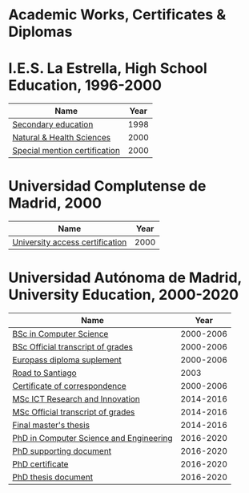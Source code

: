 # Academic Works, Certificates &amp; Diplomas

# I.E.S. La Estrella, High School Education, 1996-2000

Name | Year |
--- | --- |
[Secondary education](https://github.com/gomezabajo/academy/blob/main/diplomas/1998_Titulo_Secundaria_PUB.pdf) | 1998 |
[Natural & Health Sciences](https://github.com/gomezabajo/academy/blob/main/diplomas/2000_Certificado_EOI_Ingles_B1_PUB.pdf) | 2000 |
[Special mention certification](https://github.com/gomezabajo/academy/blob/main/diplomas/2000_Certificado_MH_Bachiller_PUB.pdf) | 2000 |

# Universidad Complutense de Madrid, 2000

Name | Year |
--- | --- |
[University access certification](https://github.com/gomezabajo/academy/blob/main/diplomas/2000_Certificado_PAU_PUB.pdf) | 2000 |

# Universidad Autónoma de Madrid, University Education, 2000-2020

Name | Year |
--- | --- |
[BSc in Computer Science](https://github.com/gomezabajo/academy/blob/main/diplomas/2006_Titulo_Ingeniero_en_Informatica_compulsado.pdf) | 2000-2006 |
[BSc Official transcript of grades](https://github.com/gomezabajo/academy/blob/main/diplomas/2006_Certificado_Notas_Ingeniero_en_Informatica_digital_PUB.pdf) | 2000-2006 |
[Europass diploma suplement](https://www.gomezabajo.es/pdf/2015_SET_Titulo_Ingeniero_en_Informatica_PUB.pdf) | 2000-2006 |
[Road to Santiago](https://github.com/gomezabajo/academy/blob/main/diplomas/2003_Camino_de_Santiago.pdf) | 2003 |
[Certificate of correspondence](https://github.com/gomezabajo/academy/blob/main/diplomas/2016_Certificado_de_correspondencia_PUB.pdf) | 2000-2006 |
[MSc ICT Research and Innovation](https://github.com/gomezabajo/academy/blob/main/diplomas/2016_Titulo_Master_i2-TIC.pdf) | 2014-2016 |
[MSc Official transcript of grades](https://github.com/gomezabajo/academy/blob/main/diplomas/2016_Certificado_Notas_Master_i2-TIC_MH_digital_PUB.pdf) | 2014-2016 |
[Final master's thesis](https://github.com/gomezabajo/academy/blob/main/works/2016_Master_i2-TIC_TFM.pdf) | 2014-2016 |
[PhD in Computer Science and Engineering](https://github.com/gomezabajo/academy/blob/main/diplomas/2020_PhD_Computer_Science_and_Engineering.pdf) | 2016-2020 |
[PhD supporting document](https://github.com/gomezabajo/academy/blob/main/diplomas/2020_PhD_Computer_Science_and_Engineering_payment_PUB.pdf) | 2016-2020 |
[PhD certificate](https://github.com/gomezabajo/academy/blob/main/diplomas/2020_PhD_Computer_Science_and_Engineering_certificate_PUB.pdf) | 2016-2020 |
[PhD thesis document](https://github.com/gomezabajo/academy/blob/main/works/2020_PhD_Computer_Science_and_Engineering_Thesis.pdf) | 2016-2020 |






